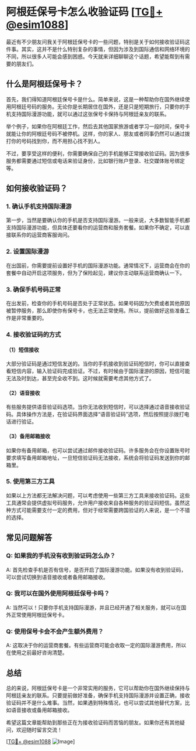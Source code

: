 # 阿根廷保号卡怎么收验证码 [[TG💪+ @esim1088](https://t.me/s/esim1088)]

最近有不少朋友问我关于阿根廷保号卡的一些问题，特别是关于如何接收验证码这件事。其实，这并不是什么特别复杂的事情，但因为涉及到国际通信和网络环境的不同，所以很多人可能会感到困惑。今天就来详细聊聊这个话题，希望能帮到有需要的朋友们。

## 什么是阿根廷保号卡？

首先，我们得知道阿根廷保号卡是什么。简单来说，这是一种帮助你在国外继续使用阿根廷号码的服务。无论你是长期居住在国外，还是只是短期旅行，只要你的手机支持国际漫游功能，就可以通过这张保号卡保持与阿根廷亲友的联系。

举个例子，如果你在阿根廷工作，然后去其他国家旅游或者学习一段时间，保号卡就能让你的阿根廷号码不被停机。这样，你的家人、朋友或者同事仍然可以通过拨打你的号码找到你，而不用担心找不到人。

不过，要享受这样的便利，你需要确保自己的手机能够正常接收验证码。因为很多服务都需要通过短信或电话来验证身份，比如银行账户登录、社交媒体账号绑定等。

## 如何接收验证码？

### 1. 确认手机支持国际漫游

第一步，当然是要确认你的手机是否支持国际漫游。一般来说，大多数智能手机都支持国际漫游功能，但具体还要看你的运营商和服务套餐。如果你不确定，可以直接联系你的运营商客服询问。

### 2. 设置国际漫游

在出国前，你需要提前设置好手机的国际漫游功能。通常情况下，运营商会在你的套餐中自动开启这项服务，但为了保险起见，建议你主动联系运营商确认一下。

### 3. 确保手机号码正常

在出发前，检查你的手机号码是否处于正常状态。如果号码因为欠费或者其他原因被暂停服务，那么即使你有保号卡，也无法正常使用。所以，提前做好这些准备工作是非常重要的。

### 4. 接收验证码的方式

#### （1）短信接收

大部分验证码是通过短信发送的。当你的手机接收到验证码短信时，你可以直接查看短信内容，输入验证码完成验证。不过，有时候由于国际漫游的原因，短信可能无法及时到达，甚至完全收不到。这时候就需要考虑其他方式了。

#### （2）语音接收

有些服务提供语音验证码选项。当你无法收到短信时，可以选择通过语音接收验证码。具体操作方法是，在验证码界面选择“语音验证码”选项，然后按照提示拨打电话进行验证。

#### （3）备用邮箱接收

如果你有备用邮箱，也可以尝试通过邮件接收验证码。许多服务会在你设置账号时要求填写备用邮箱地址，一旦短信验证码无法接收，系统会将验证码发送到你的邮箱里。

### 5. 使用第三方工具

如果以上方法都无法解决问题，可以考虑使用一些第三方工具来接收验证码。这些工具通常会提供虚拟号码服务，允许用户接收来自各种服务的验证码短信。虽然这种方式可能需要支付一定的费用，但对于经常需要跨国验证的人来说，是一个不错的选择。

## 常见问题解答

### Q: 如果我的手机没有收到验证码怎么办？
A: 首先检查手机是否有信号，是否开启了国际漫游功能。如果没有收到验证码，可以尝试切换到语音接收或者备用邮箱接收。

### Q: 我可以在国外使用阿根廷保号卡吗？
A: 当然可以！只要你手机支持国际漫游，并且已经开通了相关服务，就可以在国外正常使用阿根廷保号卡。

### Q: 使用保号卡会不会产生额外费用？
A: 这取决于你的运营商套餐。有些运营商可能会收取一定的国际漫游费用，所以在使用之前最好咨询清楚。

## 总结

总的来说，阿根廷保号卡是一个非常实用的服务，它可以帮助你在国外继续保持与阿根廷亲友的联系。只要提前做好准备，确保手机支持国际漫游并设置正确，接收验证码并不是什么难事。当然，如果遇到特殊情况，也可以尝试其他替代方案，比如语音接收或备用邮箱接收。

希望这篇文章能帮助到那些正在为接收验证码而苦恼的朋友。如果你还有其他疑问，欢迎随时留言交流！

[[TG💪+ @esim1088](https://t.me/s/esim1088) ![Image](https://i.postimg.cc/4NQfJmqS/Snipaste-2025-05-13-00-14-12.png)]